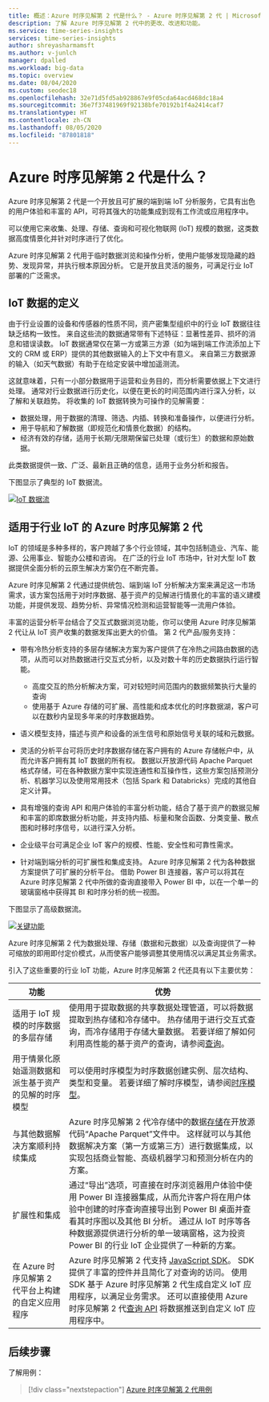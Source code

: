 ```yaml
---
title: 概述：Azure 时序见解第 2 代是什么？ - Azure 时序见解第 2 代 | Microsoft Docs
description: 了解 Azure 时序见解第 2 代中的更改、改进和功能。
ms.service: time-series-insights
services: time-series-insights
author: shreyasharmamsft
ms.author: v-junlch
manager: dpalled
ms.workload: big-data
ms.topic: overview
ms.date: 08/04/2020
ms.custom: seodec18
ms.openlocfilehash: 32e71d5fd5ab928867e9f05cda64acd468dc18a4
ms.sourcegitcommit: 36e7f37481969f92138bfe70192b1f4a2414caf7
ms.translationtype: HT
ms.contentlocale: zh-CN
ms.lasthandoff: 08/05/2020
ms.locfileid: "87801818"
---
```

# <a name="what-is-azure-time-series-insights-gen2"></a>Azure 时序见解第 2 代是什么？

Azure 时序见解第 2 代是一个开放且可扩展的端到端 IoT 分析服务，它具有出色的用户体验和丰富的 API，可将其强大的功能集成到现有工作流或应用程序中。 

可以使用它来收集、处理、存储、查询和可视化物联网 (IoT) 规模的数据，这类数据高度情景化并针对时序进行了优化。 

Azure 时序见解第 2 代用于临时数据浏览和操作分析，使用户能够发现隐藏的趋势、发现异常，并执行根本原因分析。 它是开放且灵活的服务，可满足行业 IoT 部署的广泛需求。 

## <a name="definition-of-iot-data"></a>IoT 数据的定义

由于行业设置的设备和传感器的性质不同，资产密集型组织中的行业 IoT 数据往往缺乏结构一致性。 来自这些流的数据通常带有下述特征：显著性差异、损坏的消息和错误读数。 IoT 数据通常仅在第一方或第三方源（如为端到端工作流添加上下文的 CRM 或 ERP）提供的其他数据输入的上下文中有意义。 来自第三方数据源的输入（如天气数据）有助于在给定安装中增加遥测流。 

这就意味着，只有一小部分数据用于运营和业务目的，而分析需要依据上下文进行处理。 通常对行业数据进行历史化，以便在更长的时间范围内进行深入分析，以了解和关联趋势。 将收集的 IoT 数据转换为可操作的见解需要： 

* 数据处理，用于数据的清理、筛选、内插、转换和准备操作，以便进行分析。
* 用于导航和了解数据（即规范化和情景化数据）的结构。
* 经济有效的存储，适用于长期/无限期保留已处理（或衍生）的数据和原始数据。

此类数据提供一致、广泛、最新且正确的信息，适用于业务分析和报告。

下图显示了典型的 IoT 数据流。

[![IoT 数据流](./media/v2-update-overview/overview-one.png)](./media/v2-update-overview/overview-one.png#lightbox)

## <a name="azure-time-series-insights-gen2-for-industrial-iot"></a>适用于行业 IoT 的 Azure 时序见解第 2 代

IoT 的领域是多种多样的，客户跨越了多个行业领域，其中包括制造业、汽车、能源、公用事业、智能办公楼和咨询。 在广泛的行业 IoT 市场中，针对大型 IoT 数据提供全面分析的云原生解决方案仍在不断完善。 

Azure 时序见解第 2 代通过提供统包、端到端 IoT 分析解决方案来满足这一市场需求，该方案包括用于对时序数据、基于资产的见解进行情景化的丰富的语义建模功能，并提供发现、趋势分析、异常情况检测和运营智能等一流用户体验。 

丰富的运营分析平台结合了交互式数据浏览功能，你可以使用 Azure 时序见解第 2 代让从 IoT 资产收集的数据发挥出更大的价值。 第 2 代产品/服务支持： 

* 带有冷热分析支持的多层存储解决方案为客户提供了在冷热之间路由数据的选项，从而可以对热数据进行交互式分析，以及对数十年的历史数据执行运行智能。 

    *    高度交互的热分析解决方案，可对较短时间范围内的数据频繁执行大量的查询 
    *    使用基于 Azure 存储的可扩展、高性能和成本优化的时序数据湖，客户可以在数秒内呈现多年来的时序数据趋势。 

* 语义模型支持，描述与资产和设备的派生信号和原始信号关联的域和元数据。

* 灵活的分析平台可将历史时序数据存储在客户拥有的 Azure 存储帐户中，从而允许客户拥有其 IoT 数据的所有权。 数据以开放源代码 Apache Parquet 格式存储，可在各种数据方案中实现连通性和互操作性，这些方案包括预测分析、机器学习以及使用常用技术（包括 Spark 和 Databricks）完成的其他自定义计算。 

* 具有增强的查询 API 和用户体验的丰富分析功能，结合了基于资产的数据见解和丰富的即席数据分析功能，并支持内插、标量和聚合函数、分类变量、散点图和时移时序信号，以进行深入分析。

*    企业级平台可满足企业 IoT 客户的规模、性能、安全性和可靠性需求。

* 针对端到端分析的可扩展性和集成支持。 Azure 时序见解第 2 代为各种数据方案提供了可扩展的分析平台。 借助 Power BI 连接器，客户可以将其在 Azure 时序见解第 2 代中所做的查询直接带入 Power BI 中，以在一个单一的玻璃窗格中获得其 BI 和时序分析的统一视图。

下图显示了高级数据流。

  [![关键功能](./media/v2-update-overview/overview-two.png)](./media/v2-update-overview/overview-two.png#lightbox)

Azure 时序见解第 2 代为数据处理、存储（数据和元数据）以及查询提供了一种可缩放的即用即付定价模式，从而使客户能够调整其使用情况以满足其业务需求。 
 
引入了这些重要的行业 IoT 功能，Azure 时序见解第 2 代还具有以下主要优势：  

| 功能 | 优势 |
| ---| ---|
| 适用于 IoT 规模的时序数据的多层存储 | 使用用于提取数据的共享数据处理管道，可以将数据提取到热存储和冷存储中。 热存储用于进行交互式查询，而冷存储用于存储大量数据。 若要详细了解如何利用高性能的基于资产的查询，请参阅[查询](./concepts-query-overview.md)。 |
| 用于情景化原始遥测数据和派生基于资产的见解的时序模型 | 可以使用时序模型为时序数据创建实例、层次结构、类型和变量。 若要详细了解时序模型，请参阅[时序模型](./concepts-model-overview.md)。  |
| 与其他数据解决方案顺利持续集成 | Azure 时序见解第 2 代冷存储中的数据[存储](./concepts-storage.md)在开放源代码“Apache Parquet”文件中。 这样就可以与其他数据解决方案（第一方或第三方）进行数据集成，以实现包括商业智能、高级机器学习和预测分析在内的方案。 |
| 扩展性和集成 | 通过“导出”选项，可直接在时序浏览器用户体验中使用 Power BI 连接器集成，从而允许客户将在用户体验中创建的时序查询直接导出到 Power BI 桌面并查看其时序图以及其他 BI 分析。 通过从 IoT 时序等各种数据源提供进行分析的单一玻璃窗格，这为投资 Power BI 的行业 IoT 企业提供了一种新的方案。 | 
| 在 Azure 时序见解第 2 代平台上构建的自定义应用程序 | Azure 时序见解第 2 代支持 [JavaScript SDK](https://github.com/microsoft/tsiclient/blob/master/docs/API.md)。 SDK 提供了丰富的控件并且简化了对查询的访问。 使用 SDK 基于 Azure 时序见解第 2 代生成自定义 IoT 应用程序，以满足业务需求。 还可以直接使用 Azure 时序见解第 2 代[查询 API](./concepts-query-overview.md) 将数据推送到自定义 IoT 应用程序中。 |

## <a name="next-steps"></a>后续步骤

了解用例：

> [!div class="nextstepaction"]
> [Azure 时序见解第 2 代用例](./time-series-insights-update-use-cases.md)

